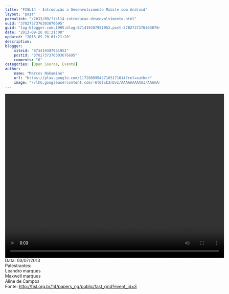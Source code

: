 ```yaml
---
title: "FISL14 - Introdução a Desenvolvimento Mobile com Android"
layout: "post"
permalink: "/2013/09/fisl14-introducao-desenvolvimento.html"
uuid: "3782737376303076695"
guid: "tag:blogger.com,1999:blog-871419307951952.post-3782737376303076695"
date: "2013-09-20 01:21:00"
updated: "2013-09-20 01:21:20"
description: 
blogger:
    siteid: "871419307951952"
    postid: "3782737376303076695"
    comments: "0"
categories: [Open Source, Evento]
author: 
    name: "Marcos Nakamine"
    url: "https://plus.google.com/117200895427105171614?rel=author"
    image: "//lh6.googleusercontent.com/-6t0lck2nDvI/AAAAAAAAAAI/AAAAAAAAOBw/_9ON3AiIr48/s32-c/photo.jpg"
---
```


<div class="css-full-post-content js-full-post-content">
<video controls="" height="535" width="716">  <source src="http://hemingway.softwarelivre.org/fisl14/high/40a/sala40a-high-201307031901.ogg" type="video/ogg"></source>  Your browser does not support the video tag. </video>Data: 03/07/2013<br>Palestrantes: <br>Leandro marques<br>Maxwell marques<br>Aline de Campos<br>Fonte: <a href="http://fisl.org.br/14/papers_ng/public/fast_grid?event_id=3">http://fisl.org.br/14/papers_ng/public/fast_grid?event_id=3</a>
</div>